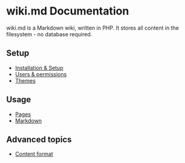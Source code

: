 # wiki.md Documentation

wiki.md is a Markdown wiki, written in PHP. It stores all content in the
filesystem - no database required.

## Setup

* [Installation & Setup](install.md)
* [Users & permissions](permissions.md)
* [Themes](themes.md)

## Usage

* [Pages](pages)
* [Markdown](markdown.md)

## Advanced topics

* [Content format](content.md)
